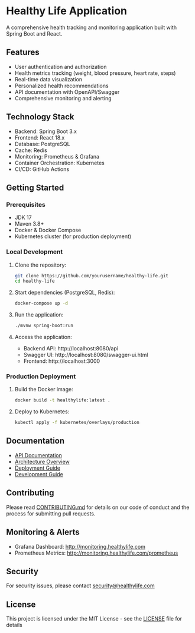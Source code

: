 # Healthy Life Application

A comprehensive health tracking and monitoring application built with Spring Boot and React.

## Features

- User authentication and authorization
- Health metrics tracking (weight, blood pressure, heart rate, steps)
- Real-time data visualization
- Personalized health recommendations
- API documentation with OpenAPI/Swagger
- Comprehensive monitoring and alerting

## Technology Stack

- Backend: Spring Boot 3.x
- Frontend: React 18.x
- Database: PostgreSQL
- Cache: Redis
- Monitoring: Prometheus & Grafana
- Container Orchestration: Kubernetes
- CI/CD: GitHub Actions

## Getting Started

### Prerequisites

- JDK 17
- Maven 3.8+
- Docker & Docker Compose
- Kubernetes cluster (for production deployment)

### Local Development

1. Clone the repository:
   ```bash
   git clone https://github.com/yourusername/healthy-life.git
   cd healthy-life
   ```

2. Start dependencies (PostgreSQL, Redis):
   ```bash
   docker-compose up -d
   ```

3. Run the application:
   ```bash
   ./mvnw spring-boot:run
   ```

4. Access the application:
   - Backend API: http://localhost:8080/api
   - Swagger UI: http://localhost:8080/swagger-ui.html
   - Frontend: http://localhost:3000

### Production Deployment

1. Build the Docker image:
   ```bash
   docker build -t healthylife:latest .
   ```

2. Deploy to Kubernetes:
   ```bash
   kubectl apply -f kubernetes/overlays/production
   ```

## Documentation

- [API Documentation](docs/api/README.md)
- [Architecture Overview](docs/architecture/README.md)
- [Deployment Guide](docs/deployment/README.md)
- [Development Guide](docs/development/README.md)

## Contributing

Please read [CONTRIBUTING.md](CONTRIBUTING.md) for details on our code of conduct and the process for submitting pull requests.

## Monitoring & Alerts

- Grafana Dashboard: http://monitoring.healthylife.com
- Prometheus Metrics: http://monitoring.healthylife.com/prometheus

## Security

For security issues, please contact security@healthylife.com

## License

This project is licensed under the MIT License - see the [LICENSE](LICENSE) file for details 